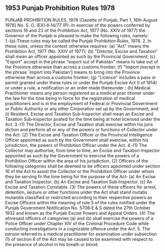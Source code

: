 ## 1953 Punjab Prohibition Rules 1978
 
PUNJAB PROHIBITION RULES, 1978
[Gazette of Punjab, Part 1, 16th August 1978]
No. S. O. (EX)‑II‑14/77 (P).‑In exercise of the powers conferred by sections 16 and 23 of the Prohibition Act, 1977 (No. XXIV of 1977) the Governor of the Punjab is pleased to make the following rules, namely:
1.‑(a)‑These rules may be called the Punjab Prohibition Rules, 1978. 2. In these rules, unless the context otherwise requires‑
(a) "Act" means the Prohibition Act, 1977 (No. XXIV of 1977);
(b) "Director, Excise and Taxation" shall mean an officer appointed as such by the Provincial Government;
(c) "Export" accept in the phrase "export out of Pakistan" means to take out of the Province otherwise than across a customs frontier;
(f) "Import (except in the phrase `import into Pakistan') means to bring into the Province otherwise than across a customs frontier;
(g) "Licence" includes a pass or permit granted under these rules or under the Punjab Excise Act (I of 1914) or under a rule, a notification or an order made thereunder ;
(h) Medical Practitioner means any person registered as a medical prac titioner under the law for the time being in force for the registration of medical practitioners and is in the employment of Federal or Provincial Government or Public Authority or any other Corporation set up by the Government; and
(i) Resident, Excise and Taxation Sub‑Inspector shall mean an Excise and Taxation Sub‑Inspector posted for the time being at hotel licensed under the Act.
3.‑(1) The Director, Excise and Taxation shall exercise within his juris diction and perform all or any of the powers or functions of Collector under the Act.
(2) The Excise and Taxation Officer or the Provincial Intelligence Officer appointed as such by the Government shall exercise, within his jurisdiction, the powers of Prohibition Officer under the Act.
4.‑(1) The Collector may authorise, from time to time, an Excise and Taxation Inspector appointed as such by the Government to exercise the powers of a Prohibition Officer within the area of his jurisdiction.
(2) Officers of the following categories shall be deemed to be officers appointed under section 16 of the Act to assist the Collector or the Prohibition Officer under whom they be serving fir the time being for the purpose of the Act‑
(a) An Excise and Taxation Inspector.
(b) An Excise and Taxation Sub‑Inspector.
(c) An Excise and Taxation Constable.
(3) The powers of these officers for arrest, detention, seizure or other functions under the Act shall stand mutatis mutandis classified or restricted according to their respective powers as Excise Officers within the meaning of rule 5 of the rules notified under the Punjab Government Notification No. 5708‑E & S dated the 27th October 1932 and known as the Punjab Excise Powers and Appeal Orders.
(4) The aforesaid officers of categories (a) and (b) shall exercise the powers of a Police Officer under Chapter XIV of the Criminal Procedure Code while conducting investigations in a cognizable offence under the Act. 5. The person referred to a medical practitioner for examination under subsection (1) of section 6 of the Act may be caused to be examined with respect to the presence of alcohol in his breath or blood.


